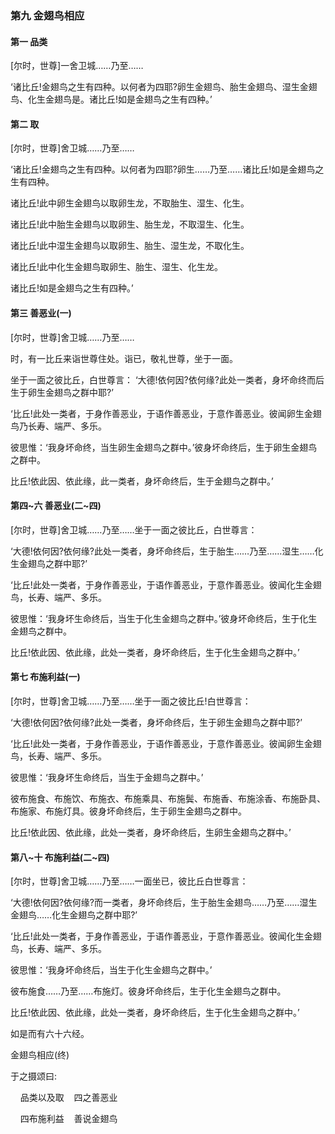 ### 第九 金翅鸟相应

#### 第一 品类 <a name="30_1"></a>

[尔时，世尊]一舍卫城……乃至……

‘诸比丘!金翅鸟之生有四种。以何者为四耶?卵生金翅鸟、胎生金翅鸟、湿生金翅鸟、化生金翅鸟是。诸比丘!如是金翅鸟之生有四种。’

#### 第二 取 <a name="30_2"></a>

[尔时，世尊]舍卫城……乃至……

‘诸比丘!金翅鸟之生有四种。以何者为四耶?卵生……乃至……诸比丘!如是金翅鸟之生有四种。

诸比丘!此中卵生金翅鸟以取卵生龙，不取胎生、湿生、化生。

诸比丘!此中胎生金翅鸟以取卵生、胎生龙，不取湿生、化生。

诸比丘!此中湿生金翅鸟以取卵生、胎生、湿生龙，不取化生。

诸比丘!此中化生金翅鸟取卵生、胎生、湿生、化生龙。

诸比丘!如是金翅鸟之生有四种。’

#### 第三 善恶业(一) <a name="30_3"></a>

[尔时，世尊]舍卫城……乃至……

时，有一比丘来诣世尊住处。诣已，敬礼世尊，坐于一面。

坐于一面之彼比丘，白世尊言：
‘大德!依何因?依何缘?此处一类者，身坏命终而后生于卵生金翅鸟之群中耶?’

‘比丘!此处一类者，于身作善恶业，于语作善恶业，于意作善恶业。彼闻卵生金翅鸟乃长寿、端严、多乐。

彼思惟：‘我身坏命终，当生卵生金翅鸟之群中。’彼身坏命终后，生于卵生金翅鸟之群中。

比丘!依此因、依此缘，此一类者，身坏命终后，生于金翅鸟之群中。’

#### 第四~六 善恶业(二~四) <a name="30_4"></a>

 [尔时，世尊]舍卫城……乃至……坐于一面之彼比丘，白世尊言：

‘大德!依何因?依何缘?此处一类者，身坏命终后，生于胎生……乃至……湿生……化生金翅鸟之群中耶?’

‘比丘!此处一类者，于身作善恶业，于语作善恶业，于意作善恶业。彼闻化生金翅鸟，长寿、端严、多乐。

彼思惟：‘我身坏生命终后，当生于化生金翅鸟之群中。’彼身坏命终后，生于化生金翅鸟之群中。

比丘!依此因、依此缘，此处一类者，身坏命终后，生于化生金翅鸟之群中。’

#### 第七 布施利益(一) <a name="30_7"></a>

[尔时，世尊]舍卫城……乃至……坐于一面之彼比丘!白世尊言：

‘大德!依何因?依何缘?此处一类者，身坏命终后，生于卵生金翅鸟之群中耶?’

‘比丘!此处一类者，于身作善恶业，于语作善恶业，于意作善恶业。彼闻卵生金翅鸟，长寿、端严、多乐。

彼思惟：‘我身坏生命终后，当生于金翅鸟之群中。’

彼布施食、布施饮、布施衣、布施乘具、布施鬓、布施香、布施涂香、布施卧具、布施家、布施灯具。彼身坏命终后，生于卵生金翅鸟之群中。

比丘!依此因、依此缘，此处一类者，身坏命终后，生卵生金翅鸟之群中。’

#### 第八~十 布施利益(二~四) <a name="30_8"></a>

[尔时，世尊]舍卫城……乃至……一面坐已，彼比丘白世尊言：

‘大德!依何因?依何缘?而一类者，身坏命终后，生于胎生金翅鸟……乃至……湿生金翅鸟……化生金翅鸟之群中耶?’

‘比丘!此处一类者，于身作善恶业，于语作善恶业，于意作善恶业。彼闻化生金翅鸟，长寿、端严、多乐。

彼思惟：‘我身坏命终后，当生于化生金翅鸟之群中。’

彼布施食……乃至……布施灯。彼身坏命终后，生于化生金翅鸟之群中。

比丘!依此因、依此缘，此处一类者，身坏命终后，生于化生金翅鸟之群中。’

如是而有六十六经。

金翅鸟相应(终)

于之摄颂曰:

&nbsp;&nbsp;&nbsp;&nbsp;品类以及取&nbsp;&nbsp;&nbsp;&nbsp;四之善恶业

&nbsp;&nbsp;&nbsp;&nbsp;四布施利益&nbsp;&nbsp;&nbsp;&nbsp;善说金翅鸟